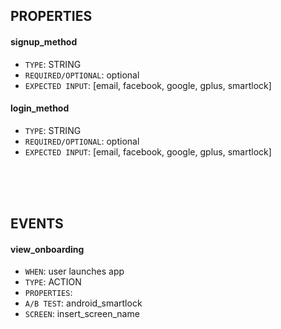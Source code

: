 ## PROPERTIES

#### signup_method
- `TYPE`: STRING
- `REQUIRED/OPTIONAL`: optional
- `EXPECTED INPUT`: [email, facebook, google, gplus, smartlock]

#### login_method
- `TYPE`: STRING
- `REQUIRED/OPTIONAL`: optional
- `EXPECTED INPUT`: [email, facebook, google, gplus, smartlock]
   
<br />
<br />
<br />
    
## EVENTS

#### view_onboarding
- `WHEN`: user launches app 
- `TYPE`: ACTION
- `PROPERTIES`:
- `A/B TEST`: android_smartlock
- `SCREEN`: insert_screen_name

